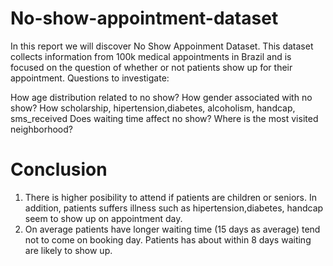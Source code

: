 # No-show-appointment-dataset
In this report we will discover No Show Appoinment Dataset. This dataset collects information from 100k medical appointments in Brazil and is focused on the question of whether or not patients show up for their appointment. Questions to investigate:

How age distribution related to no show?
How gender associated with no show?
How scholarship, hipertension,diabetes, alcoholism, handcap, sms_received
Does waiting time affect no show?
Where is the most visited neighborhood?

# Conclusion
1. There is higher posibility to attend if patients are children or seniors. In addition, patients suffers illness such as hipertension,diabetes, handcap seem to show up on appointment day.
2. On average patients have longer waiting time (15 days as average) tend not to come on booking day. Patients has about within 8 days waiting are likely to show up.
